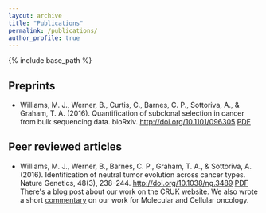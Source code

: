 ```yaml
---
layout: archive
title: "Publications"
permalink: /publications/
author_profile: true
---
```

{% include base_path %}

## Preprints
* Williams, M. J., Werner, B., Curtis, C., Barnes, C. P., Sottoriva, A., & Graham, T. A. (2016). Quantification of subclonal selection in cancer from bulk sequencing data. bioRxiv. http://doi.org/10.1101/096305 [PDF](https://marcjwilliams1.github.io/files/biorxiv2016.pdf)

## Peer reviewed articles
* Williams, M. J., Werner, B., Barnes, C. P., Graham, T. A., & Sottoriva, A. (2016). Identification of neutral tumor evolution across cancer types. Nature Genetics, 48(3), 238–244. http://doi.org/10.1038/ng.3489 [PDF](https://marcjwilliams1.github.io/files/ng2016.pdf)
There's a blog post about our work on the CRUK [website](http://scienceblog.cancerresearchuk.org/2016/01/18/decoding-cancers-secret-diary/). We also wrote a short [commentary](http://www.tandfonline.com/doi/abs/10.1080/23723556.2016.1162897) on our work for Molecular and Cellular oncology.
